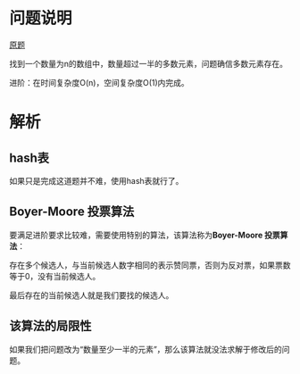 # 问题说明
[原题](https://leetcode.cn/problems/majority-element/)

找到一个数量为n的数组中，数量超过一半的多数元素，问题确信多数元素存在。

进阶：在时间复杂度O(n)，空间复杂度O(1)内完成。

# 解析

## hash表

如果只是完成这道题并不难，使用hash表就行了。

## Boyer-Moore 投票算法

要满足进阶要求比较难，需要使用特别的算法，该算法称为**Boyer-Moore 投票算法**：

存在多个候选人，与当前候选人数字相同的表示赞同票，否则为反对票，如果票数等于0，没有当前候选人。

最后存在的当前候选人就是我们要找的候选人。

## 该算法的局限性

如果我们把问题改为“数量至少一半的元素”，那么该算法就没法求解于修改后的问题。

